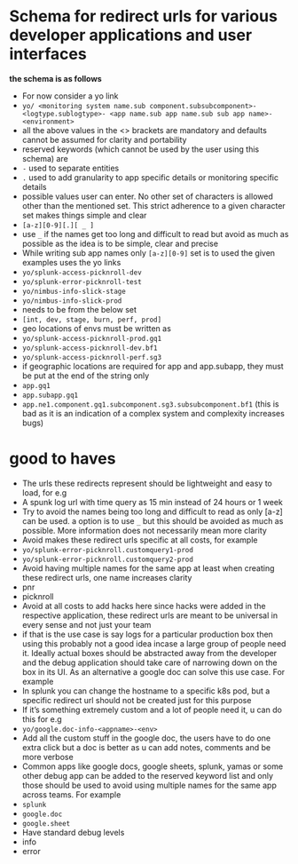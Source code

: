 # Schema for redirect urls for various developer applications and user interfaces
**the schema is as follows**
* For now consider a yo link
 * `yo/
			<monitoring system name.sub component.subsubcomponent>-
			<logtype.sublogtype>-
			<app name.sub app name.sub sub app name>-
			<environment>`
 * all the above values in the <> brackets are mandatory and defaults cannot be assumed for clarity and portability
* reserved keywords (which cannot be used by the user using this schema) are
 * `-` used to separate entities
 * `.` used to add granularity to app specific details or monitoring specific details
* possible values user can enter. No other set of characters is allowed other than the mentioned set. This strict adherence to a given character set makes things simple and clear
 * `[a-z][0-9][.][ _ ]`
 * use  `_` if the names get too long and difficult to read but avoid as much as possible as the idea is to be simple, clear and precise
* While writing sub app names only `[a-z][0-9]` set is to used
the given examples uses the yo links
 * `yo/splunk-access-picknroll-dev`
 * `yo/splunk-error-picknroll-test`
 * `yo/nimbus-info-slick-stage`
 * `yo/nimbus-info-slick-prod`
* <environment> needs to be from the below set
 * `[int, dev, stage, burn, perf, prod]`
 * geo locations of envs must be written as
  * `yo/splunk-access-picknroll-prod.gq1`
  * `yo/splunk-access-picknroll-dev.bf1`
  * `yo/splunk-access-picknroll-perf.sg3`
* if geographic locations are required for app and app.subapp, they must be put at the end of the string only
 * `app.gq1`
 * `app.subapp.gq1`
 * `app.ne1.component.gq1.subcomponent.sg3.subsubcomponent.bf1` (this is bad as it is an indication of a complex system and complexity increases bugs)
# good to haves
* The urls these redirects represent should be lightweight and easy to load, for e.g
 * A spunk log url with time query as 15 min instead of 24 hours or 1 week
* Try to avoid the names being too long and difficult to read as only [a-z] can be used. a option is to use `_` but this should be avoided as much as possible. More information does not necessarily mean more clarity
* Avoid makes these redirect urls specific at all costs, for example
 * `yo/splunk-error-picknroll.customquery1-prod`
 * `yo/splunk-error-picknroll.customquery2-prod`
* Avoid having multiple names for the same app at least when creating these redirect urls, one name increases clarity
 * pnr
 * picknroll
* Avoid at all costs to add hacks here since hacks were added in the respective application, these redirect urls are meant to be universal in every sense and not just your team
* if that is the use case is say logs for a particular production box then using this probably not a good idea incase a large group of people need it. Ideally actual boxes should be abstracted away from the developer and the debug application should take care of narrowing down on the box in its UI. As an alternative a google doc can solve this use case. For example
 * In splunk you can change the hostname to a specific k8s pod, but a specific redirect url should not be created just for this purpose
* If it’s something extremely custom and a lot of people need it, u can do this for e.g
 * `yo/google.doc-info-<appname>-<env>`
 * Add all the custom stuff in the google doc, the users have to do one extra click but a doc is better as u can add notes, comments and be more verbose
* Common apps like google docs, google sheets, splunk, yamas or some other debug app can be added to the reserved keyword list and only those should be used to avoid using multiple names for the same app across teams. For example
 * `splunk`
 * `google.doc`
 * `google.sheet`
* Have standard debug levels
 * info
 * error
